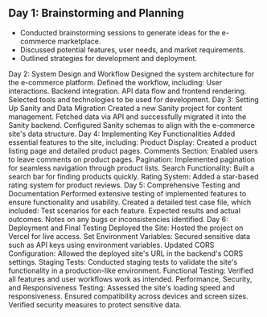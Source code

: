 <h2>Day 1: Brainstorming and Planning</h2>
<ul>
<li>Conducted brainstorming sessions to generate ideas for the e-commerce marketplace.</li>
<li>Discussed potential features, user needs, and market requirements.</li>
<li>Outlined strategies for development and deployment.</li>
</ul>
Day 2: System Design and Workflow
Designed the system architecture for the e-commerce platform.
Defined the workflow, including:
User interactions.
Backend integration.
API data flow and frontend rendering.
Selected tools and technologies to be used for development.
Day 3: Setting Up Sanity and Data Migration
Created a new Sanity project for content management.
Fetched data via API and successfully migrated it into the Sanity backend.
Configured Sanity schemas to align with the e-commerce site's data structure.
Day 4: Implementing Key Functionalities
Added essential features to the site, including:
Product Display: Created a product listing page and detailed product pages.
Comments Section: Enabled users to leave comments on product pages.
Pagination: Implemented pagination for seamless navigation through product lists.
Search Functionality: Built a search bar for finding products quickly.
Rating System: Added a star-based rating system for product reviews.
Day 5: Comprehensive Testing and Documentation
Performed extensive testing of implemented features to ensure functionality and usability.
Created a detailed test case file, which included:
Test scenarios for each feature.
Expected results and actual outcomes.
Notes on any bugs or inconsistencies identified.
Day 6: Deployment and Final Testing
Deployed the Site: Hosted the project on Vercel for live access.
Set Environment Variables: Secured sensitive data such as API keys using environment variables.
Updated CORS Configuration: Allowed the deployed site's URL in the backend's CORS settings.
Staging Tests: Conducted staging tests to validate the site's functionality in a production-like environment.
Functional Testing: Verified all features and user workflows work as intended.
Performance, Security, and Responsiveness Testing:
Assessed the site's loading speed and responsiveness.
Ensured compatibility across devices and screen sizes.
Verified security measures to protect sensitive data.